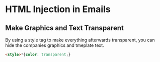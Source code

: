 # HTML Injection in Emails

## Make Graphics and Text Transparent

By using a style tag to make everything afterwards transparent, you can hide the companies graphics and tmeplate text.  

```html
<style>*{color: transparent;}
```
